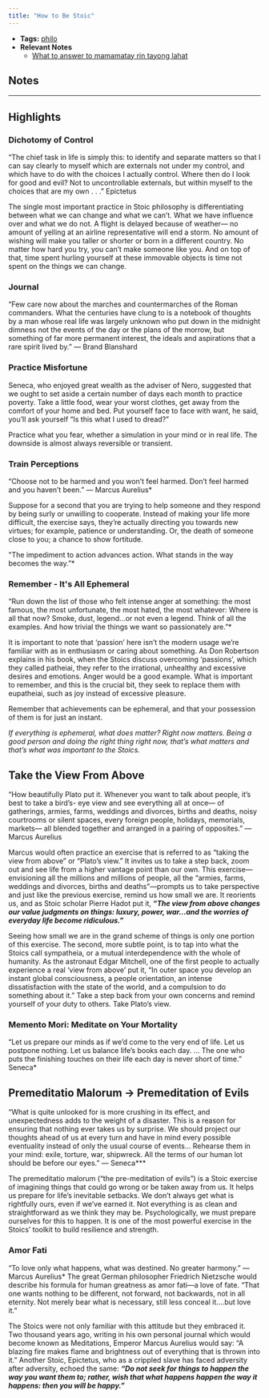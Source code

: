 ```yaml
---
title: "How to Be Stoic"
---
```


- **Tags:** [philo](notes/por/philo.md)
- **Relevant Notes**
	- [What to answer to mamamatay rin tayong lahat](notes/perdev/life-advice/mamamatay.md)

## Notes

---

## Highlights
### Dichotomy of Control
“The chief task in life is simply this: to identify and separate matters so that I can say clearly to myself which are externals not under my control, and which have to do with the choices I actually control. Where then do I look for good and evil? Not to uncontrollable externals, but within myself to the choices that are my own . . .” Epictetus

The single most important practice in Stoic philosophy is differentiating between what we can change and what we can’t. What we have influence over and what we do not. A flight is delayed because of weather— no amount of yelling at an airline representative will end a storm. No amount of wishing will make you taller or shorter or born in a different country. No matter how hard you try, you can’t make someone like you. And on top of that, time spent hurling yourself at these immovable objects is time not spent on the things we can change.

### Journal

“Few care now about the marches and countermarches of the Roman commanders. What the centuries have clung to is a notebook of thoughts by a man whose real life was largely unknown who put down in the midnight dimness not the events of the day or the plans of the morrow, but something of far more permanent interest, the ideals and aspirations that a rare spirit lived by.” — Brand Blanshard

### Practice Misfortune
Seneca, who enjoyed great wealth as the adviser of Nero, suggested that we ought to set aside a certain number of days each month to practice poverty. Take a little food, wear your worst clothes, get away from the comfort of your home and bed. Put yourself face to face with want, he said, you’ll ask yourself “Is this what I used to dread?”

Practice what you fear, whether a simulation in your mind or in real life. The downside is almost always reversible or transient.

### Train Perceptions

“Choose not to be harmed and you won’t feel harmed. Don’t feel harmed and you haven’t been.” — Marcus Aurelius*

Suppose for a second that you are trying to help someone and they respond by being surly or unwilling to cooperate. Instead of making your life more difficult, the exercise says, they’re actually directing you towards new virtues; for example, patience or understanding. Or, the death of someone close to you; a chance to show fortitude.

"The impediment to action advances action. What stands in the way becomes the way.”*

### Remember - It's All Ephemeral

“Run down the list of those who felt intense anger at something: the most famous, the most unfortunate, the most hated, the most whatever: Where is all that now? Smoke, dust, legend…or not even a legend. Think of all the examples. And how trivial the things we want so passionately are.”*

It is important to note that ‘passion’ here isn’t the modern usage we’re familiar with as in enthusiasm or caring about something. As Don Robertson explains in his book, when the Stoics discuss overcoming ‘passions’, which they called patheiai, they refer to the irrational, unhealthy and excessive desires and emotions. Anger would be a good example. What is important to remember, and this is the crucial bit, they seek to replace them with eupatheiai, such as joy instead of excessive pleasure.

Remember that achievements can be ephemeral, and that your possession of them is for just an instant.

*If everything is ephemeral, what does matter? Right now matters. Being a good person and doing the right thing right now, that’s what matters and that’s what was important to the Stoics.*

## Take the View From Above

“How beautifully Plato put it. Whenever you want to talk about people, it’s best to take a bird’s- eye view and see everything all at once— of gatherings, armies, farms, weddings and divorces, births and deaths, noisy courtrooms or silent spaces, every foreign people, holidays, memorials, markets— all blended together and arranged in a pairing of opposites.” — Marcus Aurelius

Marcus would often practice an exercise that is referred to as “taking the view from above” or “Plato’s view.” It invites us to take a step back, zoom out and see life from a higher vantage point than our own. This exercise—envisioning all the millions and millions of people, all the “armies, farms, weddings and divorces, births and deaths”—prompts us to take perspective and just like the previous exercise, remind us how small we are. It reorients us, and as Stoic scholar Pierre Hadot put it, **“*The view from above changes our value judgments on things: luxury, power, war…and the worries of everyday life become ridiculous.”***

Seeing how small we are in the grand scheme of things is only one portion of this exercise. The second, more subtle point, is to tap into what the Stoics call sympatheia, or a mutual interdependence with the whole of humanity. As the astronaut Edgar Mitchell, one of the first people to actually experience a real ‘view from above’ put it, “In outer space you develop an instant global consciousness, a people orientation, an intense dissatisfaction with the state of the world, and a compulsion to do something about it.” Take a step back from your own concerns and remind yourself of your duty to others. Take Plato’s view.

### Memento Mori: Meditate on Your Mortality
“Let us prepare our minds as if we’d come to the very end of life. Let us postpone nothing. Let us balance life’s books each day. … The one who puts the finishing touches on their life each day is never short of time.” Seneca*

## Premeditatio Malorum → Premeditation of Evils
“What is quite unlooked for is more crushing in its effect, and unexpectedness adds to the weight of a disaster. This is a reason for ensuring that nothing ever takes us by surprise. We should project our thoughts ahead of us at every turn and have in mind every possible eventuality instead of only the usual course of events… Rehearse them in your mind: exile, torture, war, shipwreck. All the terms of our human lot should be before our eyes.” — Seneca***

The premeditatio malorum (“the pre-meditation of evils”) is a Stoic exercise of imagining things that could go wrong or be taken away from us. It helps us prepare for life’s inevitable setbacks. We don’t always get what is rightfully ours, even if we’ve earned it. Not everything is as clean and straightforward as we think they may be. Psychologically, we must prepare ourselves for this to happen. It is one of the most powerful exercise in the Stoics’ toolkit to build resilience and strength.

### Amor Fati

“To love only what happens, what was destined. No greater harmony.” — Marcus Aurelius*
The great German philosopher Friedrich Nietzsche would describe his formula for human greatness as amor fati—a love of fate. “That one wants nothing to be different, not forward, not backwards, not in all eternity. Not merely bear what is necessary, still less conceal it….but love it.”

The Stoics were not only familiar with this attitude but they embraced it. Two thousand years ago, writing in his own personal journal which would become known as Meditations, Emperor Marcus Aurelius would say: “A blazing fire makes flame and brightness out of everything that is thrown into it.” Another Stoic, Epictetus, who as a crippled slave has faced adversity after adversity, echoed the same: 
***“Do not seek for things to happen the way you want them to; rather, wish that what happens happen the way it happens: then you will be happy.”***